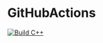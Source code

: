 # GitHubActions

[![Build C++](https://github.com/xl26/GitHubActions/actions/workflows/actions.yml/badge.svg)](https://github.com/xl26/GitHubActions/actions/workflows/actions.yml)
